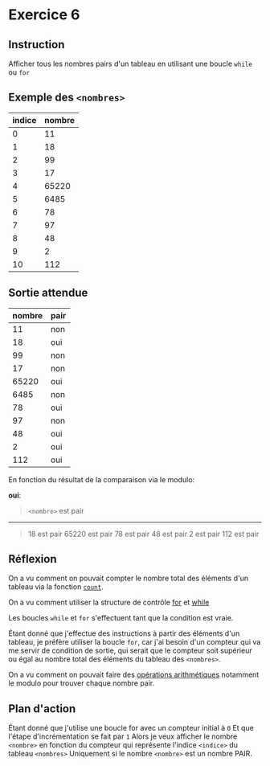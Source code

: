 # Exercice 6

## Instruction

Afficher tous les nombres pairs d'un tableau en utilisant une boucle `while` ou
`for`

## Exemple des `<nombres>`

| indice | nombre |
| ------ | ------ |
| 0      | 11     |
| 1      | 18     |
| 2      | 99     |
| 3      | 17     |
| 4      | 65220  |
| 5      | 6485   |
| 6      | 78     |
| 7      | 97     |
| 8      | 48     |
| 9      | 2      |
| 10     | 112    |

## Sortie attendue

| nombre | pair |
| ------ | ---- |
| 11     | non  |
| 18     | oui  |
| 99     | non  |
| 17     | non  |
| 65220  | oui  |
| 6485   | non  |
| 78     | oui  |
| 97     | non  |
| 48     | oui  |
| 2      | oui  |
| 112    | oui  |

En fonction du résultat de la comparaison via le modulo:

**oui**:

> `<nombre>` est pair

---

> 18 est pair
> 65220 est pair
> 78 est pair
> 48 est pair
> 2 est pair
> 112 est pair

## Réflexion

On a vu comment on pouvait compter le nombre total des éléments d'un tableau via
la fonction [`count`](https://www.php.net/manual/fr/function.count.php).

On a vu comment utiliser la structure de contrôle [for](https://www.php.net/manual/fr/control-structures.for.php)
et [while](https://www.php.net/manual/fr/control-structures.while.php)

Les boucles `while` et `for` s'effectuent tant que la condition est vraie.

Étant donné que j'effectue des instructions à partir des éléments d'un tableau,
je préfère utiliser la boucle `for`, car j'ai besoin d'un compteur qui va me
servir de condition de sortie, qui serait que le compteur soit supérieur ou égal
au nombre total des éléments du tableau des `<nombres>`.

On a vu comment on pouvait faire des [opérations arithmétiques](https://www.php.net/manual/fr/language.operators.arithmetic.php)
notamment le modulo pour trouver chaque nombre pair.

## Plan d'action

Étant donné que j'utilise une boucle for avec un compteur initial à `0`
Et que l'étape d'incrémentation se fait par `1`
Alors je veux afficher le nombre `<nombre>` en fonction du compteur qui représente l'indice `<indice>` du tableau `<nombres>`
Uniquement si le nombre `<nombre>` est un nombre PAIR.
